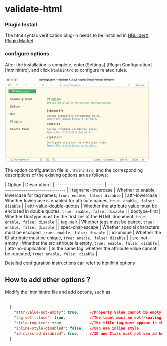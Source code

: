 # validate-html

### Plugin Install

The html syntax verification plug-in needs to be installed in [HBuilderX Plugin Market](https://ext.dcloud.net.cn/plugin?name=validate-html).


### configure options

After the installation is complete, enter [Settings] [Plugin Configuration] [htmlhintrc], and click `htmlhintrc` to configure related rules.

<img src="/static/snapshots/plugins/plugin_setting_en.png" style="zoom: 45%; border: 1px solid #eee;border-radius: 20px;"/>

The option configuration file is `.htmlhintrc`, and the corresponding descriptions of the existing options are as follows:

| Option | Description |
| ------------------------ | ------------------------ -------------------------------- |
| tagname-lowercase | Whether to enable lowercase for tag names; `true: enable, false: disable` |
| attr-lowercase | Whether lowercase is enabled for attribute names, `true: enable, false: disable` |
| attr-value-double-quotes | Whether the attribute value must be enclosed in double quotes, `true: enable, false: disable` |
| doctype-first | Whether Doctype must be the first line of the HTML document, `true: enable, false: disable` |
| tag-pair | Whether tags must be paired, `true: enable, false: disable` |
| spec-char-escape | Whether special characters must be escaped, `true: enable, false: disable` |
| id-unique | Whether the ID attribute must be unique, `true: enable, false: disable` |
| src-not-empty | Whether the src attribute is empty, `true: enable, false: disable` |
| attr-no-duplication: | In the same tag, whether the attribute value cannot be repeated, `true: enable, false: disable` |
  
Detailed configuration instructions can refer to [htmlhint options](https://github.com/htmlhint/HTMLHint/wiki/Usage)

## How to add other options？

Modify the .htmlhintrc file and add options, such as:

```json

  {
    "attr-value-not-empty": true,     //Property value cannot be empty
    "tag-self-close": true,           //The label must be self-sealing
    "title-require": true,            //The title tag must appear in the head tag
    "inline-style-disabled": false,   //Can use inline style
    "id-class-ad-disabled": true,     //ID and Class must not use ad keywords. ID or Class using ad keywords will be blocked by ad blocking software
  }

```